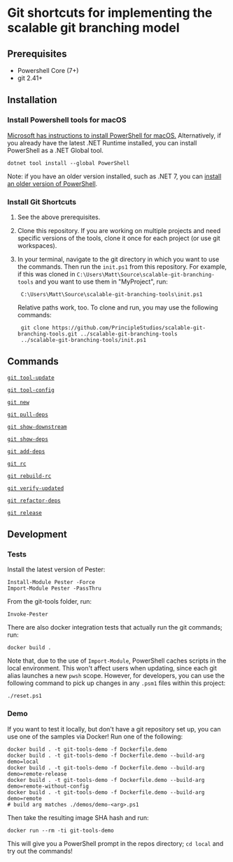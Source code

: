 # Git shortcuts for implementing the scalable git branching model

## Prerequisites

- Powershell Core (7+)
- git 2.41+

## Installation

### Install Powershell tools for macOS

[Microsoft has instructions to install PowerShell for macOS.][install-powershell-macos] Alternatively, if you already have the latest .NET Runtime installed, you can install PowerShell as a .NET Global tool.

	dotnet tool install --global PowerShell

Note: if you have an older version installed, such as .NET 7, you can [install an older version of PowerShell][dotnet-7-powershell].

### Install Git Shortcuts

1. See the above prerequisites.
2. Clone this repository. If you are working on multiple projects and need specific versions of the tools, clone it once for each project (or use git workspaces).
3. In your terminal, navigate to the git directory in which you want to use the commands. Then run the `init.ps1` from this repository. For example, if this was cloned in `C:\Users\Matt\Source\scalable-git-branching-tools` and you want to use them in "MyProject", run:

        C:\Users\Matt\Source\scalable-git-branching-tools\init.ps1

    Relative paths work, too. To clone and run, you may use the following commands:

        git clone https://github.com/PrincipleStudios/scalable-git-branching-tools.git ../scalable-git-branching-tools
        ../scalable-git-branching-tools/init.ps1

## Commands

[`git tool-update`](./docs/tool-update.md)

[`git tool-config`](./docs/tool-config.md)

[`git new`](./docs/new.md)

[`git pull-deps`](./docs/pull-deps.md)

[`git show-downstream`](./docs/show-downstream.md)

[`git show-deps`](./docs/show-deps.md)

[`git add-deps`](./docs/add-deps.md)

[`git rc`](./docs/rc.md)

[`git rebuild-rc`](./docs/rebuild-rc.md)

[`git verify-updated`](./docs/verify-updated.md)

[`git refactor-deps`](./docs/refactor-deps.md)

[`git release`](./docs/release.md)

## Development

### Tests

Install the latest version of Pester:

    Install-Module Pester -Force
    Import-Module Pester -PassThru

From the git-tools folder, run:

    Invoke-Pester

There are also docker integration tests that actually run the git commands; run:

    docker build .

Note that, due to the use of `Import-Module`, PowerShell caches scripts in the local environment. This won't affect users when updating, since each git alias launches a new `pwsh` scope. However, for developers, you can use the following command to pick up changes in any `.psm1` files within this project:

    ./reset.ps1

### Demo

If you want to test it locally, but don't have a git repository set up, you can use one of the samples via Docker! Run one of the following:

    docker build . -t git-tools-demo -f Dockerfile.demo
    docker build . -t git-tools-demo -f Dockerfile.demo --build-arg demo=local
    docker build . -t git-tools-demo -f Dockerfile.demo --build-arg demo=remote-release
    docker build . -t git-tools-demo -f Dockerfile.demo --build-arg demo=remote-without-config
    docker build . -t git-tools-demo -f Dockerfile.demo --build-arg demo=remote
    # build arg matches ./demos/demo-<arg>.ps1

Then take the resulting image SHA hash and run:

    docker run --rm -ti git-tools-demo

This will give you a PowerShell prompt in the repos directory; `cd local` and try out the commands!

[install-powershell-macos]: https://learn.microsoft.com/en-us/powershell/scripting/install/installing-powershell-on-macos?view=powershell-7.4
[dotnet-7-powershell]: https://www.nuget.org/packages/PowerShell/7.3.11
